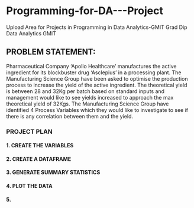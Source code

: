 # Programming-for-DA---Project
Upload Area for Projects in Programming in Data Analytics-GMIT
Grad Dip Data Analytics GMIT

## PROBLEM STATEMENT: 
Pharmaceutical Company ‘Apollo Healthcare’ manufactures the active ingredient for its blockbuster drug ‘Asclepius’ in a processing plant. The Manufacturing Science Group have been asked to optimise the production process to increase the yield of the active ingredient. The theoretical yield is between 28 and 32Kg per batch based on standard inputs and management would like to see yields increased to approach the max theoretical yield of 32Kgs. The Manufacturing Science Group have identified 4 Process Variables which they would like to investigate to see if there is any correlation between them and the yield.

### PROJECT PLAN
#### 1.	CREATE THE VARIABLES
#### 2. CREATE A DATAFRAME
#### 3. GENERATE SUMMARY STATISTICS
#### 4. PLOT THE DATA
#### 5. 



